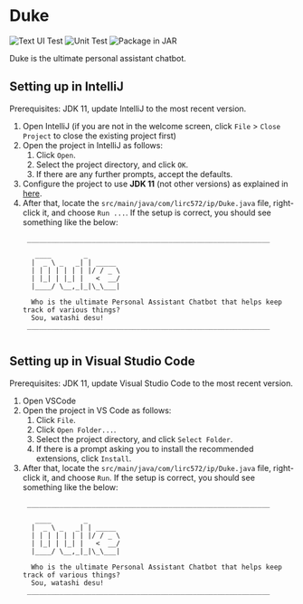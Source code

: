 # Duke

![Text UI Test](https://github.com/lirc572/ip/workflows/Text%20UI%20Test/badge.svg)
![Unit Test](https://github.com/lirc572/ip/workflows/Unit%20Test/badge.svg)
![Package in JAR](https://github.com/lirc572/ip/workflows/Package%20in%20JAR/badge.svg)

Duke is the ultimate personal assistant chatbot.

## Setting up in IntelliJ

Prerequisites: JDK 11, update IntelliJ to the most recent version.

1. Open IntelliJ (if you are not in the welcome screen, click `File` > `Close Project` to close the existing project first)
1. Open the project in IntelliJ as follows:
   1. Click `Open`.
   1. Select the project directory, and click `OK`.
   1. If there are any further prompts, accept the defaults.
1. Configure the project to use **JDK 11** (not other versions) as explained in [here](https://www.jetbrains.com/help/idea/sdk.html#set-up-jdk).
1. After that, locate the `src/main/java/com/lirc572/ip/Duke.java` file, right-click it, and choose `Run ...`. If the setup is correct, you should see something like the below:
   ```
    ____________________________________________________________

      ____        _        
     |  _ \ _   _| | _____ 
     | | | | | | | |/ / _ \
     | |_| | |_| |   <  __/
     |____/ \__,_|_|\_\___|

     Who is the ultimate Personal Assistant Chatbot that helps keep track of various things?
     Sou, watashi desu!
    ____________________________________________________________


   ```

## Setting up in Visual Studio Code

Prerequisites: JDK 11, update Visual Studio Code to the most recent version.

1. Open VSCode
1. Open the project in VS Code as follows:
   1. Click `File`.
   1. Click `Open Folder...`.
   1. Select the project directory, and click `Select Folder`.
   1. If there is a prompt asking you to install the recommended extensions, click `Install`.
1. After that, locate the `src/main/java/com/lirc572/ip/Duke.java` file, right-click it, and choose `Run`. If the setup is correct, you should see something like the below:
   ```
    ____________________________________________________________

      ____        _        
     |  _ \ _   _| | _____ 
     | | | | | | | |/ / _ \
     | |_| | |_| |   <  __/
     |____/ \__,_|_|\_\___|

     Who is the ultimate Personal Assistant Chatbot that helps keep track of various things?
     Sou, watashi desu!
    ____________________________________________________________


   ```
